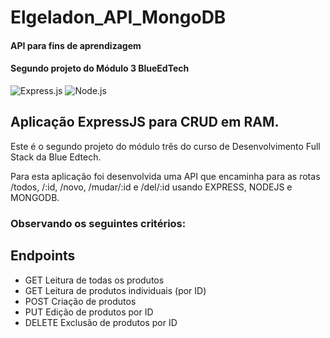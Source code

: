 # Elgeladon_API_MongoDB

#### API para fins de aprendizagem

#### Segundo projeto do Módulo 3 BlueEdTech

![Express.js](https://img.shields.io/badge/express.js-%23404d59.svg?logo=express&logoColor=%2361DAFB&style=plastic)
![Node.js ](https://img.shields.io/badge/node.js-6DA55F?logo=node.js&logoColor=white&style=plastic)

## Aplicação ExpressJS para CRUD em RAM.

Este é o segundo projeto do módulo três do curso de Desenvolvimento Full Stack da Blue Edtech.

Para esta aplicação foi desenvolvida uma API que encaminha para as rotas /todos, /:id, /novo, /mudar/:id e /del/:id usando EXPRESS, NODEJS e MONGODB. 

### Observando os seguintes critérios:

## Endpoints
- GET    Leitura de todas os produtos
- GET    Leitura de produtos individuais (por ID)
- POST   Criação de produtos
- PUT    Edição de produtos por ID
- DELETE Exclusão de produtos por ID
